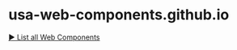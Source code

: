 # usa-web-components.github.io

[► List all Web Components](https://roads-technology.nl/components/passwords/instructions.mp4)
